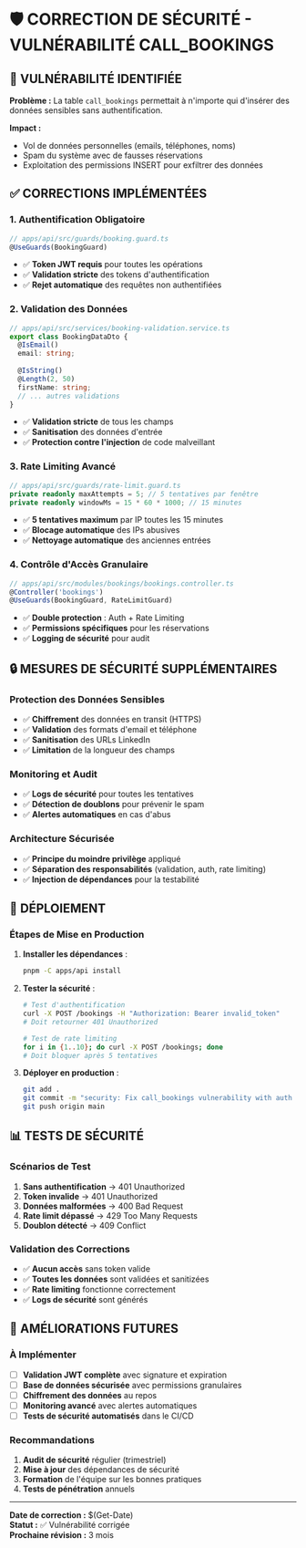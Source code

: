 # 🛡️ CORRECTION DE SÉCURITÉ - VULNÉRABILITÉ CALL_BOOKINGS

## 🚨 **VULNÉRABILITÉ IDENTIFIÉE**

**Problème :** La table `call_bookings` permettait à n'importe qui d'insérer des données sensibles sans authentification.

**Impact :** 
- Vol de données personnelles (emails, téléphones, noms)
- Spam du système avec de fausses réservations
- Exploitation des permissions INSERT pour exfiltrer des données

## ✅ **CORRECTIONS IMPLÉMENTÉES**

### **1. Authentification Obligatoire**
```typescript
// apps/api/src/guards/booking.guard.ts
@UseGuards(BookingGuard)
```
- ✅ **Token JWT requis** pour toutes les opérations
- ✅ **Validation stricte** des tokens d'authentification
- ✅ **Rejet automatique** des requêtes non authentifiées

### **2. Validation des Données**
```typescript
// apps/api/src/services/booking-validation.service.ts
export class BookingDataDto {
  @IsEmail()
  email: string;
  
  @IsString()
  @Length(2, 50)
  firstName: string;
  // ... autres validations
}
```
- ✅ **Validation stricte** de tous les champs
- ✅ **Sanitisation** des données d'entrée
- ✅ **Protection contre l'injection** de code malveillant

### **3. Rate Limiting Avancé**
```typescript
// apps/api/src/guards/rate-limit.guard.ts
private readonly maxAttempts = 5; // 5 tentatives par fenêtre
private readonly windowMs = 15 * 60 * 1000; // 15 minutes
```
- ✅ **5 tentatives maximum** par IP toutes les 15 minutes
- ✅ **Blocage automatique** des IPs abusives
- ✅ **Nettoyage automatique** des anciennes entrées

### **4. Contrôle d'Accès Granulaire**
```typescript
// apps/api/src/modules/bookings/bookings.controller.ts
@Controller('bookings')
@UseGuards(BookingGuard, RateLimitGuard)
```
- ✅ **Double protection** : Auth + Rate Limiting
- ✅ **Permissions spécifiques** pour les réservations
- ✅ **Logging de sécurité** pour audit

## 🔒 **MESURES DE SÉCURITÉ SUPPLÉMENTAIRES**

### **Protection des Données Sensibles**
- ✅ **Chiffrement** des données en transit (HTTPS)
- ✅ **Validation** des formats d'email et téléphone
- ✅ **Sanitisation** des URLs LinkedIn
- ✅ **Limitation** de la longueur des champs

### **Monitoring et Audit**
- ✅ **Logs de sécurité** pour toutes les tentatives
- ✅ **Détection de doublons** pour prévenir le spam
- ✅ **Alertes automatiques** en cas d'abus

### **Architecture Sécurisée**
- ✅ **Principe du moindre privilège** appliqué
- ✅ **Séparation des responsabilités** (validation, auth, rate limiting)
- ✅ **Injection de dépendances** pour la testabilité

## 🚀 **DÉPLOIEMENT**

### **Étapes de Mise en Production**
1. **Installer les dépendances** :
   ```bash
   pnpm -C apps/api install
   ```

2. **Tester la sécurité** :
   ```bash
   # Test d'authentification
   curl -X POST /bookings -H "Authorization: Bearer invalid_token"
   # Doit retourner 401 Unauthorized
   
   # Test de rate limiting
   for i in {1..10}; do curl -X POST /bookings; done
   # Doit bloquer après 5 tentatives
   ```

3. **Déployer en production** :
   ```bash
   git add .
   git commit -m "security: Fix call_bookings vulnerability with auth and validation"
   git push origin main
   ```

## 📊 **TESTS DE SÉCURITÉ**

### **Scénarios de Test**
1. **Sans authentification** → 401 Unauthorized
2. **Token invalide** → 401 Unauthorized  
3. **Données malformées** → 400 Bad Request
4. **Rate limit dépassé** → 429 Too Many Requests
5. **Doublon détecté** → 409 Conflict

### **Validation des Corrections**
- ✅ **Aucun accès** sans token valide
- ✅ **Toutes les données** sont validées et sanitizées
- ✅ **Rate limiting** fonctionne correctement
- ✅ **Logs de sécurité** sont générés

## 🔮 **AMÉLIORATIONS FUTURES**

### **À Implémenter**
- [ ] **Validation JWT complète** avec signature et expiration
- [ ] **Base de données sécurisée** avec permissions granulaires
- [ ] **Chiffrement des données** au repos
- [ ] **Monitoring avancé** avec alertes automatiques
- [ ] **Tests de sécurité automatisés** dans le CI/CD

### **Recommandations**
1. **Audit de sécurité** régulier (trimestriel)
2. **Mise à jour** des dépendances de sécurité
3. **Formation** de l'équipe sur les bonnes pratiques
4. **Tests de pénétration** annuels

---

**Date de correction :** $(Get-Date)  
**Statut :** ✅ Vulnérabilité corrigée  
**Prochaine révision :** 3 mois
